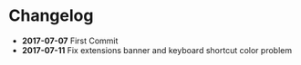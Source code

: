 # Changelog

* **2017-07-07** First Commit
* **2017-07-11** Fix extensions banner and keyboard shortcut color problem